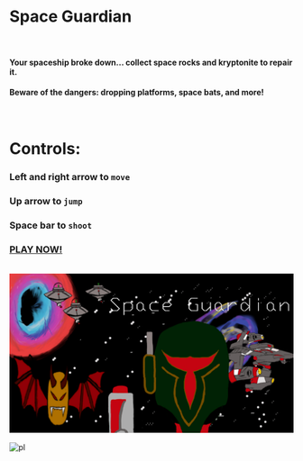 # **Space Guardian**
&nbsp;
#### Your spaceship broke down... collect space rocks and kryptonite to repair it.
#### Beware of the dangers: dropping platforms, space bats, and more!
&nbsp;  
# Controls:
### **Left** and **right arrow** to ```move```
### **Up arrow** to ```jump```
### **Space bar** to ```shoot```
### [PLAY NOW!](https://leongrund.github.io/PlatformController/)
&nbsp;  
![Space Guardian](space-guardian-start-screen.jpeg)

![pl](space-guardian-start-play.jpeg)
